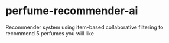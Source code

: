 # perfume-recommender-ai
Recommender system using item-based collaborative filtering to recommend 5 perfumes you will like
